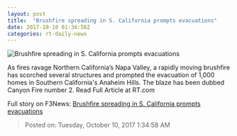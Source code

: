 ```yaml
---
layout: post
title:  "Brushfire spreading in S. California prompts evacuations"
date: 2017-10-10 01:34:58Z
categories: rt-daily-news
---
```


![Brushfire spreading in S. California prompts evacuations](https://cdni.rt.com/files/2017.10/article/59dbfb9afc7e93ac648b4567.jpg)

As fires ravage Northern California’s Napa Valley, a rapidly moving brushfire has scorched several structures and prompted the evacuation of 1,000 homes in Southern California's Anaheim Hills. The blaze has been dubbed Canyon Fire number 2. Read Full Article at RT.com


Full story on F3News: [Brushfire spreading in S. California prompts evacuations](http://www.f3nws.com/n/MyZGNF)

> Posted on: Tuesday, October 10, 2017 1:34:58 AM
